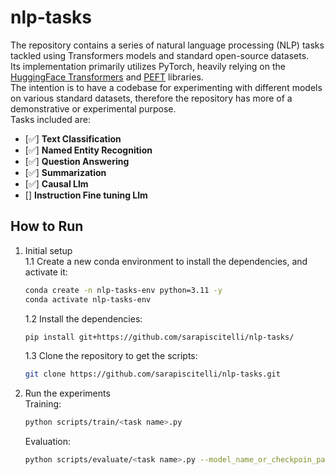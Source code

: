 # nlp-tasks

The repository contains a series of natural language processing (NLP) tasks tackled using Transformers models and standard open-source datasets.    
Its implementation primarily utilizes PyTorch, heavily relying on the [HuggingFace Transformers](https://github.com/huggingface/transformers) and [PEFT](https://github.com/huggingface/peft) libraries.   
The intention is to have a codebase for experimenting with different models on various standard datasets, therefore the repository has more of a demonstrative or experimental purpose.  
Tasks included are:  

- [✅] **Text Classification**
- [✅] **Named Entity Recognition**
- [✅] **Question Answering**
- [✅] **Summarization**
- [✅] **Causal Llm**
- [] **Instruction Fine tuning Llm**

## How to Run

1. Initial setup  
   1.1 Create a new conda environment to install the dependencies, and activate it:
   ```bash
   conda create -n nlp-tasks-env python=3.11 -y
   conda activate nlp-tasks-env
   ```
    1.2 Install the dependencies:
    ```bash
    pip install git+https://github.com/sarapiscitelli/nlp-tasks/
    ```
    1.3 Clone the repository to get the scripts:   
    ```bash
    git clone https://github.com/sarapiscitelli/nlp-tasks.git
    ```

2. Run the experiments   
    Training:
    ```bash
    python scripts/train/<task name>.py
    ```
    Evaluation:
    ```bash
    python scripts/evaluate/<task name>.py --model_name_or_checkpoin_path <path_to_model>
    ```
